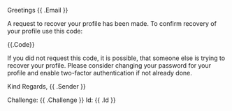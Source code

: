 Greetings {{ .Email }}

A request to recover your profile has been made. To confirm recovery of your profile use this code:

{{.Code}}

If you did not request this code, it is possible, that someone else is trying to recover your profile. Please consider changing your password for your profile and enable two-factor authentication if not already done.

Kind Regards,
{{ .Sender }}

Challenge: {{ .Challenge }}
Id: {{ .Id }}
